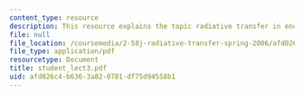 ```yaml
---
content_type: resource
description: This resource explains the topic radiative transfer in enclosures.
file: null
file_location: /coursemedia/2-58j-radiative-transfer-spring-2006/afd026c4b6363a820781df75d94558b1_student_lect3.pdf
file_type: application/pdf
resourcetype: Document
title: student_lect3.pdf
uid: afd026c4-b636-3a82-0781-df75d94558b1
---
```


